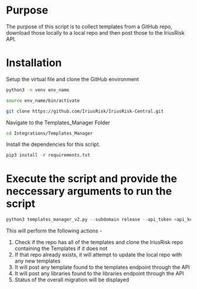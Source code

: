 # Purpose

The purpose of this script is to collect templates from a GitHub repo, download those locally to a local repo and then post those to the IriusRisk API. 


# Installation

Setup the virtual file and clone the GitHub environment

```bash
python3 -m venv env_name

source env_name/bin/activate

git clone https://github.com/IriusRisk/IriusRisk-Central.git
```

Navigate to the Templates_Manager Folder

```bash
cd Integrations/Templates_Manager
```

Install the dependencies for this script. 

```python
pip3 install -r requirements.txt
```

# Execute the script and provide the neccessary arguments to run the script

```python
python3 templates_manager_v2.py --subdomain release --api_token <api_key>
```
This will perform the following actions - 
1. Check if the repo has all of the templates and clone the IriusRisk repo containing the Templates if it does not
2. If that repo already exists, it will attempt to update the local repo with any new templates
3. It will post any template found to the templates endpoint through the API
4. It will post any libraries found to the libraries endpoint through the API
5. Status of the overall migration will be displayed